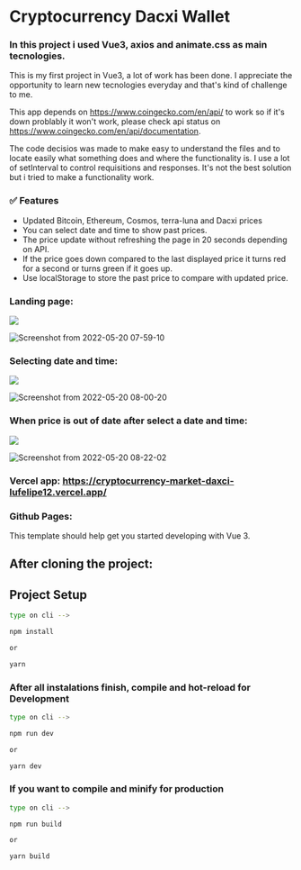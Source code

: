 # Cryptocurrency Dacxi Wallet

### In this project i used Vue3, axios and animate.css as main tecnologies.

This is my first project in Vue3, a lot of work has been done. I appreciate the opportunity to learn new tecnologies everyday and that's kind of challenge to me. 

This app depends on https://www.coingecko.com/en/api/ to work so if it's down problably it won't work, please check api status on https://www.coingecko.com/en/api/documentation.

The code decisios was made to make easy to understand the files and to locate easily what something does and where the functionality is.
I use a lot of setInterval to control requisitions and responses. It's not the best solution but i tried to make a functionality work.

### ✅ Features

- Updated Bitcoin, Ethereum, Cosmos, terra-luna and Dacxi prices
- You can select date and time to show past prices.
- The price update without refreshing the page in 20 seconds depending on API.
- If the price goes down compared to the last displayed price it turns red for a second or turns green if it goes up.
- Use localStorage to store the past price to compare with updated price.

### Landing page:

<div styles='center'>
<img src='https://user-images.githubusercontent.com/90461911/169515559-176f48f9-e228-43cf-a13b-1eab90767158.png'/>
</div>

![Screenshot from 2022-05-20 07-59-10](https://user-images.githubusercontent.com/90461911/169515559-176f48f9-e228-43cf-a13b-1eab90767158.png)

### Selecting date and time: 

<div styles='center'>
<img src='https://user-images.githubusercontent.com/90461911/169516890-cb85240f-48a2-46a1-9e5b-d084a0688759.png'/>
</div>

![Screenshot from 2022-05-20 08-00-20](https://user-images.githubusercontent.com/90461911/169516890-cb85240f-48a2-46a1-9e5b-d084a0688759.png)

### When price is out of date after select a date and time:

<div styles='center'>
<img src='https://user-images.githubusercontent.com/90461911/169517708-98792471-e509-4df9-9f9c-46ca8e913cf8.png'/>
</div>

![Screenshot from 2022-05-20 08-22-02](https://user-images.githubusercontent.com/90461911/169517708-98792471-e509-4df9-9f9c-46ca8e913cf8.png)

### Vercel app: https://cryptocurrency-market-daxci-lufelipe12.vercel.app/

### Github Pages: 

This template should help get you started developing with Vue 3.

## After cloning the project:
## Project Setup

```sh
type on cli -->

npm install

or

yarn
```

### After all instalations finish, compile and hot-reload for Development

```sh
type on cli --> 

npm run dev

or 

yarn dev
```

### If you want to compile and minify for production

```sh
type on cli --> 

npm run build

or

yarn build
```
